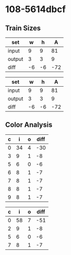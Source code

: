 # 108-5614dbcf
## Train Sizes

|set|w|h|A|
|---|---|---|---|
|input|9|9|81|
|output|3|3|9|
|diff|-6|-6|-72|


|set|w|h|A|
|---|---|---|---|
|input|9|9|81|
|output|3|3|9|
|diff|-6|-6|-72|


## Color Analysis

|c|i|o|diff|
|---|---|---|---|
|0|34|4|-30|
|3|9|1|-8|
|5|6|0|-6|
|6|8|1|-7|
|7|8|1|-7|
|8|8|1|-7|
|9|8|1|-7|


|c|i|o|diff|
|---|---|---|---|
|0|58|7|-51|
|2|9|1|-8|
|5|6|0|-6|
|7|8|1|-7|

